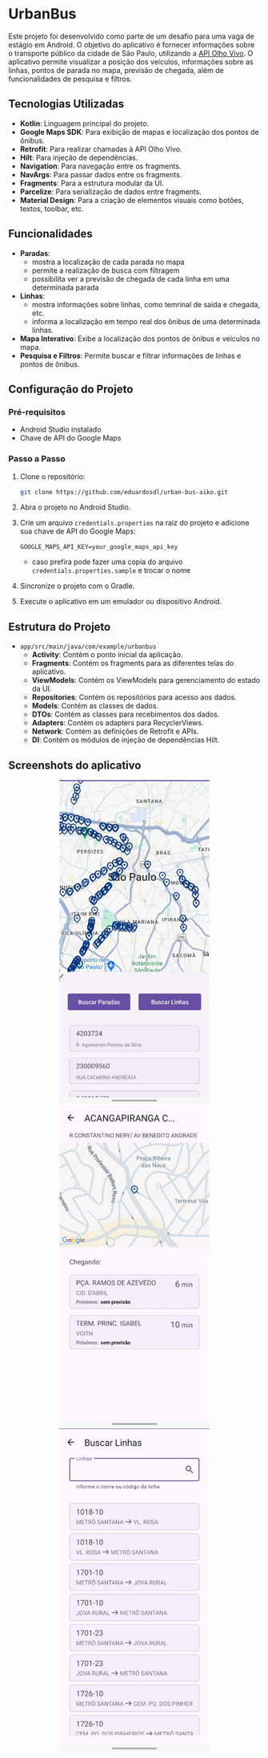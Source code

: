 # UrbanBus

Este projeto foi desenvolvido como parte de um desafio para uma vaga de estágio em Android. O objetivo do aplicativo é fornecer informações sobre o transporte público da cidade de São Paulo, utilizando a [API Olho Vivo](https://www.sptrans.com.br/desenvolvedores/api-do-olho-vivo-guia-de-referencia/). O aplicativo permite visualizar a posição dos veículos, informações sobre as linhas, pontos de parada no mapa, previsão de chegada, além de funcionalidades de pesquisa e filtros.

## Tecnologias Utilizadas

- **Kotlin**: Linguagem principal do projeto.
- **Google Maps SDK**: Para exibição de mapas e localização dos pontos de ônibus.
- **Retrofit**: Para realizar chamadas à API Olho Vivo.
- **Hilt**: Para injeção de dependências.
- **Navigation**: Para navegação entre os fragments.
- **NavArgs**: Para passar dados entre os fragments.
- **Fragments**: Para a estrutura modular da UI.
- **Parcelize**: Para serialização de dados entre fragments.
- **Material Design**: Para a criação de elementos visuais como botões, textos, toolbar, etc.

## Funcionalidades
- **Paradas**:
  - mostra a localização de cada parada no mapa
  - permite a realização de busca com filtragem
  - possibilita ver a previsão de chegada de cada linha em uma determinada parada
- **Linhas**:
  - mostra informações sobre linhas, como temrinal de saida e chegada, etc.
  - informa a localização em tempo real dos ônibus de uma determinada linhas. 
- **Mapa Interativo**: Exibe a localização dos pontos de ônibus e veículos no mapa.
- **Pesquisa e Filtros**: Permite buscar e filtrar informações de linhas e pontos de ônibus.

## Configuração do Projeto

### Pré-requisitos

- Android Studio instalado
- Chave de API do Google Maps

### Passo a Passo

1. Clone o repositório:

   ```bash
   git clone https://github.com/eduardosdl/urban-bus-aiko.git
   ```

2. Abra o projeto no Android Studio.

3. Crie um arquivo `credentials.properties` na raiz do projeto e adicione sua chave de API do Google Maps:

   ```properties
   GOOGLE_MAPS_API_KEY=your_google_maps_api_key
   ```
   - caso prefira pode fazer uma copia do arquivo `credentials.properties.sample` e trocar o nome

5. Sincronize o projeto com o Gradle.

6. Execute o aplicativo em um emulador ou dispositivo Android.

## Estrutura do Projeto

- `app/src/main/java/com/example/urbanbus`
  - **Activity**: Contém o ponto inicial da aplicação.
  - **Fragments**: Contém os fragments para as diferentes telas do aplicativo.
  - **ViewModels**: Contém os ViewModels para gerenciamento do estado da UI.
  - **Repositories**: Contém os repositórios para acesso aos dados.
  - **Models**: Contém as classes de dados.
  - **DTOs**: Contém as classes para recebimentos dos dados.
  - **Adapters**: Contém os adapters para RecyclerViews.
  - **Network**: Contém as definições de Retrofit e APIs.
  - **DI**: Contém os módulos de injeção de dependências Hilt.

## Screenshots do aplicativo 
<p align="center">
  <img src="./screenshots/screenshot1.jpg" alt="Home" width="300" />
  <img src="./screenshots/screenshot2.jpg" alt="Stop arrival" width="300" />
  <img src="./screenshots/screenshot3.jpg" alt="List lines" width="300" />
</p>
